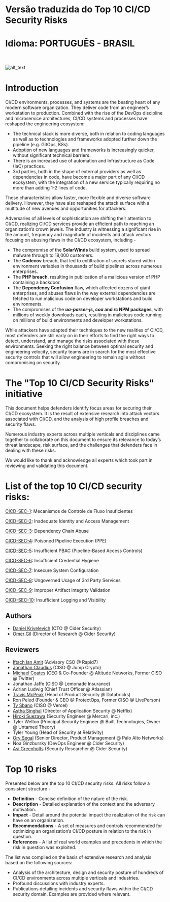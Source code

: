 
# Versão traduzida do Top 10 CI/CD Security Risks
# Idioma: PORTUGUÊS - BRASIL
<br />

![alt_text](assets/images/risks.png)
# Introduction

CI/CD environments, processes, and systems are the beating heart of any modern software organization. They deliver code from an engineer’s workstation to production. Combined with the rise of the DevOps discipline and microservice architectures, CI/CD systems and processes have reshaped the engineering ecosystem:

* The technical stack is more diverse, both in relation to coding languages as well as to technologies and frameworks adopted further down the pipeline (e.g. GitOps, K8s).
* Adoption of new languages and frameworks is increasingly quicker, without significant technical barriers.
* There is an increased use of automation and Infrastructure as Code (IaC) practices.
* 3rd parties, both in the shape of external providers as well as dependencies in code, have become a major part of any CI/CD ecosystem, with the integration of a new service typically requiring no more than adding 1-2 lines of code.

These characteristics allow faster, more flexible and diverse software delivery. However, they have also reshaped the attack surface with a multitude of new avenues and opportunities for attackers.

Adversaries of all levels of sophistication are shifting their attention to CI/CD, realizing CI/CD services provide an efficient path to reaching an organization’s crown jewels. The industry is witnessing a significant rise in the amount, frequency and magnitude of incidents and attack vectors focusing on abusing flaws in the CI/CD ecosystem, including - 

* The compromise of the **SolarWinds** build system, used to spread malware through to 18,000 customers.
* The **Codecov** breach, that led to exfiltration of secrets stored within environment variables in thousands of build pipelines across numerous enterprises.
* The **PHP breach**, resulting in publication of a malicious version of PHP containing a backdoor.
* The **Dependency Confusion** flaw, which affected dozens of giant enterprises, and abuses flaws in the way external dependencies are fetched to run malicious code on developer workstations and build environments.
* The compromises of the **_ua-parser-js_, _coa_ and _rc_ NPM packages**, with millions of weekly downloads each, resulting in malicious code running on millions of build environments and developer workstations.

While attackers have adapted their techniques to the new realities of CI/CD, most defenders are still early on in their efforts to find the right ways to detect, understand, and manage the risks associated with these environments. Seeking the right balance between optimal security and engineering velocity, security teams are in search for the most effective security controls that will allow engineering to remain agile without compromising on security.


#  The "Top 10 CI/CD Security Risks" initiative

This document helps defenders identify focus areas for securing their CI/CD ecosystem. It is the result of extensive research into attack vectors associated with CI/CD, and the analysis of high profile breaches and security flaws.

Numerous industry experts across multiple verticals and disciplines came together to collaborate on this document to ensure its relevance to today’s threat landscape, risk surface, and the challenges that defenders face in dealing with these risks.

We would like to thank and acknowledge all experts which took part in reviewing and validating this document.

# List of the top 10 CI/CD security risks:

[CICD-SEC-1](github.com/erickrazr/www-project-top-10-ci-cd-security-risks/blob/main/CICD-SEC-01-Mecanismos-de-Controle-de-Fluxo-Insuficiente-PT-BR): Mecanismos de Controle de Fluxo Insuficientes

[CICD-SEC-2](CICD-SEC-02-Inadequate-Identity-And-Access-Management): Inadequate Identity and Access Management

[CICD-SEC-3](CICD-SEC-03-Dependency-Chain-Abuse): Dependency Chain Abuse

[CICD-SEC-4](CICD-SEC-04-Poisoned-Pipeline-Execution): Poisoned Pipeline Execution (PPE)

[CICD-SEC-5](CICD-SEC-05-Insufficient-PBAC): Insufficient PBAC (Pipeline-Based Access Controls)

[CICD-SEC-6](CICD-SEC-06-Insufficient-Credential-Hygiene): Insufficient Credential Hygiene

[CICD-SEC-7](CICD-SEC-07-Insecure-System-Configuration): Insecure System Configuration

[CICD-SEC-8](CICD-SEC-08-Ungoverned-Usage-of-3rd-Party-Services): Ungoverned Usage of 3rd Party Services

[CICD-SEC-9](CICD-SEC-09-Improper-Artifact-Integrity-Validation): Improper Artifact Integrity Validation

[CICD-SEC-10](CICD-SEC-10-Insufficient-Logging-And-Visibility): Insufficient Logging and Visibility



## Authors



* [Daniel Krivelevich](https://twitter.com/Dkrivelev) (CTO @ Cider Security)
* [Omer Gil](https://twitter.com/omer_gil) (Director of Research @ Cider Security)


## Reviewers

* [Iftach Ian Amit](https://twitter.com/iiamit) (Advisory CSO @ Rapid7)
* [Jonathan Claudius](https://twitter.com/claudijd) (CISO @ Jump Crypto)
* [Michael Coates](https://twitter.com/_mwc) (CEO & Co-Founder @ Altitude Networks, Former CISO @ Twitter)
* Jonathan Jaffe (CISO @ Lemonade Insurance)
* Adrian Ludwig (Chief Trust Officer @ Atlassian)
* [Travis McPeak](https://twitter.com/travismcpeak) (Head of Product Security @ Databricks)
* Ron Peled (Founder & CEO @ ProtectOps, Former CISO @ LivePerson)
* [Ty Sbano](https://twitter.com/tysbano) (CISO @ Vercel)
* [Astha Singhal](https://twitter.com/astha_singhal) (Director of Application Security @ Netflix)
* [Hiroki Suezawa](https://twitter.com/rung) (Security Engineer @ Mercari, inc.)
* Tyler Welton (Principal Security Engineer @ Built Technologies, Owner @ Untamed Theory)
* Tyler Young (Head of Security at Relativity)
* [Ory Segal](https://twitter.com/orysegal) (Senior Director, Product Management @ Palo Alto Networks)
* Noa Ginzbursky (DevOps Engineer @ Cider Security)
* [Asi Greenholts](https://twitter.com/TupleType) (Security Researcher @ Cider Security)

# Top 10 risks
Presented below are the top 10 CI/CD security risks. All risks follow a consistent structure - 

* **Definition** - Concise definition of the nature of the risk.
* **Description** - Detailed explanation of the context and the adversary motivation.
* **Impact** - Detail around the potential impact the realization of the risk can have on an organization.
* **Recommendations** - A set of measures and controls recommended for optimizing an organization’s CI/CD posture in relation to the risk in question.
* **References** - A list of real world examples and precedents in which the risk in question was exploited.

The list was compiled on the basis of extensive research and analysis based on the following sources:

* Analysis of the architecture, design and security posture of hundreds of CI/CD environments across multiple verticals and industries.
* Profound discussions with industry experts.
* Publications detailing incidents and security flaws within the CI/CD security domain. Examples are provided where relevant.